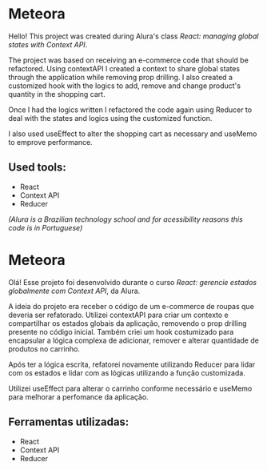 # Meteora

Hello! This project was created during Alura's class *React: managing global states with Context API*.

The project was based on receiving an e-commerce code that should be refactored. Using contextAPI I created a context to share global states through the application while removing prop drilling. I also created a customized hook with the logics to add, remove and change product's quantity in the shopping cart.

Once I had the logics written I refactored the code again using Reducer to deal with the states and logics using the customized function.

I also used useEffect to alter the shopping cart as necessary and useMemo to emprove performance.



## Used tools:

* React
* Context API
* Reducer

*(Alura is a Brazilian technology school and for acessibility reasons this code is in Portuguese)*

#

# Meteora

Olá! Esse projeto foi desenvolvido durante o curso *React: gerencie estados globalmente com Context API*, da Alura. 

A ideia do projeto era receber o código de um e-commerce de roupas que deveria ser refatorado. Utilizei contextAPI para criar um contexto e compartilhar os estados globais da aplicação, removendo o prop drilling presente no código inicial. Também criei um hook costumizado para encapsular a lógica complexa de adicionar, remover e alterar quantidade de produtos no carrinho.

Após ter a lógica escrita, refatorei novamente utilizando Reducer para lidar com os estados e lidar com as lógicas utilizando a função customizada.

Utilizei useEffect para alterar o carrinho conforme necessário e useMemo para melhorar a perfomance da aplicação.

## Ferramentas utilizadas:

* React
* Context API
* Reducer
